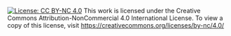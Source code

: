[![License: CC BY-NC 4.0](https://img.shields.io/badge/License-CC%20BY--NC%204.0-lightgrey.svg)](https://creativecommons.org/licenses/by-nc/4.0/)
This work is licensed under the Creative Commons Attribution-NonCommercial 4.0 International License. To view a copy of this license, visit https://creativecommons.org/licenses/by-nc/4.0/

